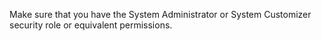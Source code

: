Make sure that you have the System Administrator or System Customizer security role or equivalent permissions.